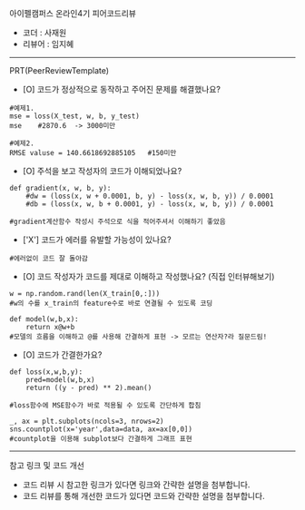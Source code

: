 아이펠캠퍼스 온라인4기 피어코드리뷰

- 코더 : 사재원
- 리뷰어 : 임지혜

----------------------------------------------

PRT(PeerReviewTemplate)

- [O] 코드가 정상적으로 동작하고 주어진 문제를 해결했나요?
```
#예제1. 
mse = loss(X_test, w, b, y_test)
mse    #2870.6  -> 3000미만

#예제2.
RMSE valuse = 140.6618692885105   #150미만
```

- [O] 주석을 보고 작성자의 코드가 이해되었나요?
```
def gradient(x, w, b, y):
    #dw = (loss(x, w + 0.0001, b, y) - loss(x, w, b, y)) / 0.0001
    #db = (loss(x, w, b + 0.0001, y) - loss(x, w, b, y)) / 0.0001

#gradient계산함수 작성시 주석으로 식을 적어주셔서 이해하기 좋았음 
```
- ['X'] 코드가 에러를 유발할 가능성이 있나요?
```
#에러없이 코드 잘 돌아감 
```
- [O] 코드 작성자가 코드를 제대로 이해하고 작성했나요? (직접 인터뷰해보기)
```
w = np.random.rand(len(X_train[0,:]))
#w의 수를 x_train의 feature수로 바로 연결될 수 있도록 코딩

def model(w,b,x):
    return x@w+b
#모델의 흐름을 이해하고 @를 사용해 간결하게 표현 -> 모르는 연산자?라 질문드림!
```
- [O] 코드가 간결한가요?
```
def loss(x,w,b,y):
    pred=model(w,b,x)
    return ((y - pred) ** 2).mean()

#loss함수에 MSE함수가 바로 적용될 수 있도록 간단하게 합침 

_, ax = plt.subplots(ncols=3, nrows=2)
sns.countplot(x='year',data=data, ax=ax[0,0])
#countplot을 이용해 subplot보다 간결하게 그래프 표현
```

----------------------------------------------

참고 링크 및 코드 개선
- 코드 리뷰 시 참고한 링크가 있다면 링크와 간략한 설명을 첨부합니다.
- 코드 리뷰를 통해 개선한 코드가 있다면 코드와 간략한 설명을 첨부합니다.
